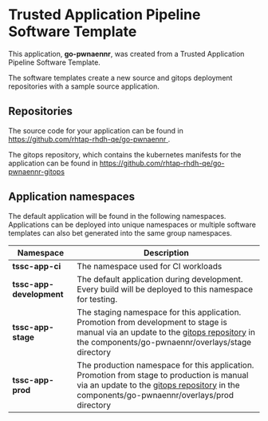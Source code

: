 # Trusted Application Pipeline Software Template

This application, **go-pwnaennr**, was created from a Trusted Application Pipeline Software Template.

The software templates create a new source and gitops deployment repositories with a sample source application. 

## Repositories

The source code for your application can be found in [https://github.com/rhtap-rhdh-qe/go-pwnaennr ](https://github.com/rhtap-rhdh-qe/go-pwnaennr ).
 
The gitops repository, which contains the kubernetes manifests for the application can be found in 
[https://github.com/rhtap-rhdh-qe/go-pwnaennr-gitops ](https://github.com/rhtap-rhdh-qe/go-pwnaennr-gitops ) 

## Application namespaces 

The default application will be found in the following namespaces. Applications can be deployed into unique namespaces or multiple software templates can also bet generated into the same group namespaces.  

|  Namespace   |  Description   |  
| -------- | -------- |
| **tssc-app-ci** | The namespace used for CI workloads |
| **tssc-app-development** | The default application during development. Every build will be deployed to this namespace for testing. |
| **tssc-app-stage** | The staging namespace for this application. Promotion from development to stage is manual via an update to the [gitops repository](https://github.com/rhtap-rhdh-qe/go-pwnaennr-gitops ) in the components/go-pwnaennr/overlays/stage directory |
| **tssc-app-prod** | The production namespace for this application. Promotion from stage to production is manual via an update to the [gitops repository](https://github.com/rhtap-rhdh-qe/go-pwnaennr-gitops ) in the components/go-pwnaennr/overlays/prod directory |